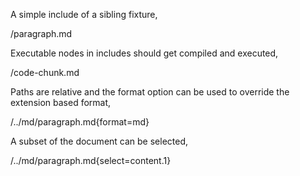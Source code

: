 A simple include of a sibling fixture,

/paragraph.md

Executable nodes in includes should get compiled and executed,

/code-chunk.md

Paths are relative and the format option can be used to override the extension based format,

/../md/paragraph.md{format=md}

A subset of the document can be selected,

/../md/paragraph.md{select=content.1}
